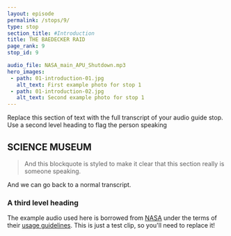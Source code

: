 ```yaml
---
layout: episode
permalink: /stops/9/
type: stop
section_title: #Introduction
title: THE BAEDECKER RAID
page_rank: 9
stop_id: 9

audio_file: NASA_main_APU_Shutdown.mp3
hero_images:
 - path: 01-introduction-01.jpg
   alt_text: First example photo for stop 1
 - path: 01-introduction-02.jpg
   alt_text: Second example photo for stop 1
---
```


Replace this section of text with the full transcript of your audio guide stop. Use a second level heading to flag the person speaking

## SCIENCE MUSEUM
> And this blockquote is styled to make it clear that this section really is someone speaking.

And we can go back to a normal transcript.

### A third level heading

The example audio used here is borrowed from [NASA](http://www.nasa.gov/connect/sounds/index.html#Discovery) under the terms of their [usage guidelines](http://www.nasa.gov/multimedia/guidelines/index.html). This is just a test clip, so you'll need to replace it!

